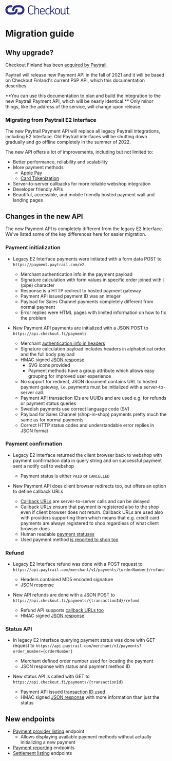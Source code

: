 <img src="images/checkout-logo-vaaka-RGB.png" alt="Checkout Finland Oy" style="width: 200px;">

# Migration guide

## Why upgrade?

Checkout Finland has been [acquired by Paytrail](https://www.nets.eu/Media-and-press/news/Pages/Nets-Group-completes-acquisition-of-e-commerce-provider-Checkout-Finland.aspx).

Paytrail will release new Payment API in the fall of 2021 and it will be based on Checkout Finland's current PSP API, which this documentation describes. 

<p class="tip">
**You can use this documentation to plan and build the integration to the new Paytrail Payment API, which will be nearly identical.** Only minor things, like the address of the service, will change upon release.
</p>

### Migrating from Paytrail E2 Interface

The new Paytrail Payment API will replace all legacy Paytrail integrations, including E2 Interface. Old Paytrail interfaces will be shutting down gradually and go offline completely in the summer of 2022.

The new API offers a lot of improvements, including but not limited to:

- Better performance, reliability and scalability
- More payment methods
  - [Apple Pay](#apple-pay)
  - [Card Tokenization](#token-payments)
- Server-to-server callbacks for more reliable webshop integration
- Developer friendly APIs
- Beautiful, accessible, and mobile friendly hosted payment wall and landing pages

## Changes in the new API

The new Payment API is completely different from the legacy E2 Interface. We've listed some of the key differences here for easier migration.

### Payment initialization

- Legacy E2 Interface payments were initiated with a form data POST to `https://payment.paytrail.com/e2`
  - Merchant authentication info in the payment payload
  - Signature calculation with form values in specific order joined with  `|` (pipe) character
  - Response is a HTTP redirect to hosted payment gateway
  - Payment API issued payment ID was an integer
  - Payload for Sales Channel payments completely different from normal payment
  - Error replies were HTML pages with limited information on how to fix the problem

- New Payment API payments are initialized with a JSON POST to `https://api.checkout.fi/payments`
  - Merchant [authentication info in headers](/#headers-and-request-signing)
  - Signature calculation payload includes headers in alphabetical order and the full body payload
  - HMAC signed [JSON response](/#response)
    - SVG icons provided
    - Payment methods have a group attribute which allows easy grouping for improved user experience
  - No support for redirect, JSON document contains URL to hosted payment gateway, i.e. payments must be initialized with a server-to-server call.
  - Payment API transaction IDs are UUIDs and are used e.g. for refunds or payment status queries
  - Swedish payments use correct language code (SV)
  - Payload for Sales Channel (shop-in-shop) payments pretty much the same as for normal payments
  - Correct HTTP status codes and understandable error replies in JSON format

### Payment confirmation

- Legacy E2 Interface returned the client browser back to webshop with payment confirmation data in query string and on successful payment sent a notify call to webshop
  - Payment status is either `PAID` or `CANCELLED` 

- New Payment API does client browser redirects too, but offers an option to define callback URLs
  - [Callback URLs](/#create-request-body) are server-to-server calls and can be delayed
  - Callback URLs ensure that payment is registered also to the shop even if client browser does not return. Callback URLs are used also with providers supporting them which means that e.g. credit card payments are always registered to shop regardless of what client browser does
  - Human readable [payment statuses](/#statuses)
  - Used payment method [is reported to shop too](/#redirect-and-callback-url-parameters)

### Refund

- Legacy E2 Interface refund was done with a POST request to `https://api.paytrail.com/merchant/v1/payments/{orderNumber}/refund`
  - Headers contained MD5 encoded signature
  - JSON response

- New API refunds are done with a JSON POST to `https://api.checkout.fi/payments/{transactionId}/refund`
  - Refund API supports [callback URLs too](/#http-request-body)
  - HMAC signed [JSON response](/#response2)

### Status API

- In legacy E2 Interface querying payment status was done with GET request to `https://api.paytrail.com/merchant/v1/payments?order_number={orderNumber}`
  - Merchant defined order number used for locating the payment
  - JSON response with status and payment method ID

- New status API is called with GET to `https://api.checkout.fi/payments/{transactionId}`
  - Payment API issued [transaction ID used](/#get)
  - HMAC signed [JSON response](/#response1) with more information than just the status

## New endpoints

- [Payment provider listing](/#list-providers) endpoint
  - Allows displaying available payment methods without actually initializing a new payment
- [Payment reporting](/#payment-reports) endpoints
- [Settlement listing](/#settlements) endpoints
